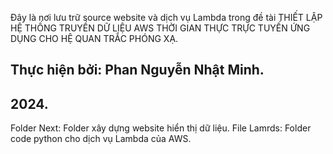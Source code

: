 Đây là nơi lưu trữ source website và dịch vụ Lambda trong đề tài THIẾT LẬP HỆ THỐNG TRUYỀN DỮ LIỆU AWS THỜI GIAN THỰC TRỰC TUYẾN ỨNG DỤNG CHO HỆ QUAN TRẮC PHÓNG XẠ.

## Thực hiện bởi: Phan Nguyễn Nhật Minh.
## 2024.
Folder Next: Folder xây dựng website hiển thị dữ liệu.
File Lamrds: Folder code python cho dịch vụ Lambda của AWS.

